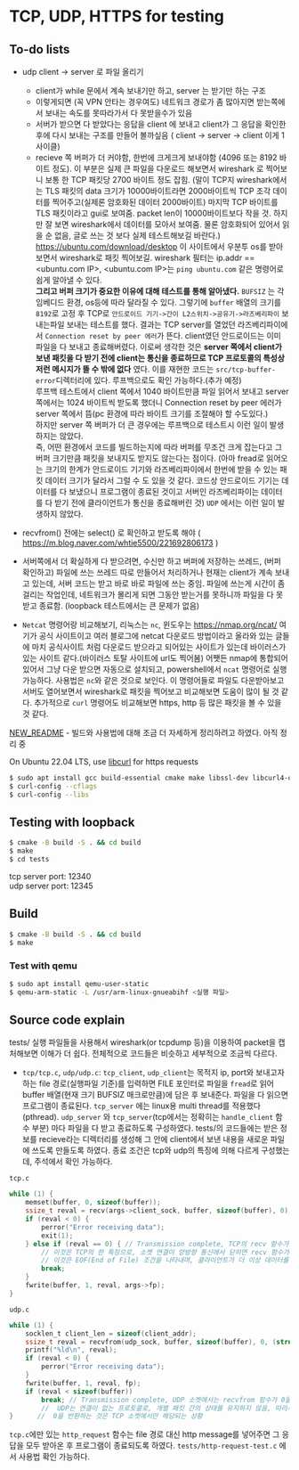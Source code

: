 # TCP, UDP, HTTPS for testing

## To-do lists
- udp client -> server 로 파일 올리기
    - client가 while 문에서 계속 보내기만 하고, server 는 받기만 하는 구조
    - 이렇게되면 (꼭 VPN 안타는 경우여도) 네트워크 경로가 좀 많아지면 받는쪽에서 보내는 속도를 못따라가서 다 못받을수가 있음
    - 서버가 받으면 다 받았다는 응답을 client 에 보내고 client가 그 응답을 확인한 후에 다시 보내는 구조를 만들어 볼까싶음 ( client -> server -> client 이게 1사이클)
    - recieve 쪽 버퍼가 더 커야함, 한번에 크게크게 보내야함 (4096 또는 8192 바이트 정도). 이 부분은 실제 큰 파일을 다운로드 해보면서 wireshark 로 찍어보니 보통 한 TCP 패킷당 2700 바이트 정도 잡힘. (말이 TCP지 wireshark에서는 TLS 패킷의 data 크기가 10000바이트라면 2000바이트씩 TCP 조각 데이터를 찍어주고(실제론 암호화된 데이터 2000바이트) 마지막 TCP 바이트를 TLS 패킷이라고 gui로 보여줌. packet len이 10000바이트보다 작을 것. 하지만 잘 보면 wireshark에서 데이터를 모아서 보여줌. 물론 암호화되어 있어서 읽을 순 없음, 글로 쓰는 것 보다 실제 테스트해보길 바란다.) https://ubuntu.com/download/desktop 이 사이트에서 우분투 os를 받아보면서 wireshark로 패킷 찍어보길. wireshark 필터는 ip.addr == <ubuntu.com IP>, <ubuntu.com IP>는 `ping ubuntu.com` 같은 명령어로 쉽게 알아낼 수 있다. \
    **그리고 버퍼 크기가 중요한 이유에 대해 테스트를 통해 알아냈다.** `BUFSIZ` 는 각 임베디드 환경, os등에 따라 달라질 수 있다. 그렇기에 `buffer` 배열의 크기를 `8192`로 고정 후 TCP로 `안드로이드 기기->간이 L2스위치->공유기->라즈베리파이` 보내는파일 보내는 테스트를 했다. 결과는 TCP server를 열었던 라즈베리파이에서 `Connection reset by peer 에러`가 뜬다. client였던 안드로이드는 이미 파일을 다 보내고 종료해버렸다. 이로써 생각한 것은 **server 쪽에서 client가 보낸 패킷을 다 받기 전에 client는 통신을 종료하므로 TCP 프로토콜의 특성상 저런 메시지가 뜰 수 밖에 없다** 였다. 이를 재현한 코드는 `src/tcp-buffer-error`디렉터리에 있다. 루프백으로도 확인 가능하다.(추가 예정)\
    루프백 테스트에서 client 쪽에서 1040 바이트만큼 파일 읽어서 보내고 server 쪽에서는 1024 바이트씩 받도록 했더니 Connection reset by peer 에러가 server 쪽에서 뜸(pc 환경에 따라 바이트 크기를 조절해야 할 수도있다.)\
    하지만 server 쪽 버퍼가 더 큰 경우에는 루프백으로 테스트시 이런 일이 발생하지는 않았다.\
    즉, 어떤 환경에서 코드를 빌드하는지에 따라 버퍼를 무조건 크게 잡는다고 그 버퍼 크기만큼 패킷을 보내지도 받지도 않는다는 점이다. (아마 fread로 읽어오는 크기의 한계가 안드로이드 기기와 라즈베리파이에서 한번에 받을 수 있는 패킷 데이터 크기가 달라서 그럴 수 도 있을 것 같다. 코드상 안드로이드 기기는 데이터를 다 보냈으니 프로그램이 종료된 것이고 서버인 라즈베리파이는 데이터를 다 받기 전에 클라이언트가 통신을 종료해버린 것) `UDP` 에서는 이런 일이 발생하지 않았다.


- recvfrom() 전에는 select() 로 확인하고 받도록 해야 ( https://m.blog.naver.com/whtie5500/221692806173 )
- 서버쪽에서 더 확실하게 다 받으려면, 수신만 하고 버퍼에 저장하는 쓰레드, (버퍼 확인하고) 파일에 쓰는 쓰레드 따로 만들어서 처리하거나 현재는 client가 계속 보내고 있는데, 서버 코드는 받고 바로 바로 파일에 쓰는 중임. 파일에 쓰는게 시간이 좀 걸리는 작업인데, 네트워크가 몰리게 되면 그동안 받는거를 못하니까 파일을 다 못 받고 종료함. (loopback 테스트에서는 큰 문제가 없음)
- `Netcat` 명령어랑 비교해보기, 리눅스는 `nc`, 윈도우는 https://nmap.org/ncat/ 여기가 공식 사이트이고 여러 블로그에 netcat 다운로드 방법이라고 올라와 있는 글들에 마치 공식사이트 처럼 다운로드 받으라고 되어있는 사이트가 있는데 바이러스가 있는 사이트 같다.(바이러스 토탈 사이트에 url도 찍어봄) 어쨋든 nmap에 통합되어 있어서 그냥 다운 받으면 자동으로 설치되고, powershell에서 `ncat` 명령어로 실행 가능하다. 사용법은 `nc`와 같은 것으로 보인다. 이 명령어들로 파일도 다운받아보고 서버도 열어보면서 wireshark로 패킷을 찍어보고 비교해보면 도움이 많이 될 것 같다. 추가적으로 `curl` 명령어도 비교해보면 https, http 등 많은 패킷을 볼 수 있을 것 같다.

[NEW_README](NEW_README.md) - 빌드와 사용법에 대해 조금 더 자세하게 정리하려고 하였다. 아직 정리 중

On Ubuntu 22.04 LTS, use [libcurl](https://curl.se/libcurl/) for https requests
```bash
$ sudo apt install gcc build-essential cmake make libssl-dev libcurl4-openssl-dev gcc-arm-linux-gnueabihf
$ curl-config --cflags
$ curl-config --libs
```

## Testing with loopback

```bash
$ cmake -B build -S . && cd build
$ make
$ cd tests
```
tcp server port: 12340\
udp server port: 12345

## Build

```bash
$ cmake -B build -S . && cd build
$ make
```

### Test with qemu
```bash
$ sudo apt install qemu-user-static
$ qemu-arm-static -L /usr/arm-linux-gnueabihf <실행 파일>
```

## Source code explain
tests/ 실행 파일들을 사용해서 wireshark(or tcpdump 등)을 이용하여 packet을 캡처해보면 이해가 더 쉽다.
전체적으로 코드들은 비슷하고 세부적으로 조금씩 다르다.

- `tcp/tcp.c`, `udp/udp.c`: `tcp_client`, `udp_client`는 목적지 ip, port와 보내고자 하는 file 경로(실행파일 기준)를 입력하면 FILE 포인터로 파일을 `fread`로 읽어 buffer 배열(현재 크기 BUFSIZ 매크로만큼)에 담은 후 보내준다. 파일을 다 읽으면 프로그램이 종료된다. `tcp_server` 에는 linux용 multi thread를 적용했다(pthread). `udp_server` 와 `tcp_server`(tcp에서는 정확히는 `handle_client` 함수 부분) 마다 파일을 다 받고 종료하도록 구성하였다. tests/의 코드들에는 받은 정보를 recieve라는 디렉터리를 생성해 그 안에 client에서 보낸 내용을 새로운 파일에 쓰도록 만들도록 하였다. 종료 조건은 tcp와 udp의 특징에 의해 다르게 구성했는데, 주석에서 확인 가능하다.

`tcp.c`
```c
while (1) {
    memset(buffer, 0, sizeof(buffer));
    ssize_t reval = recv(args->client_sock, buffer, sizeof(buffer), 0);
    if (reval < 0) {
        perror("Error receiving data");
        exit(1);
    } else if (reval == 0) { // Transmission complete, TCP의 recv 함수가 0을 반환하는 경우는 일반적으로 송신자가 연결을 닫은 경우입니다.
        // 이것은 TCP의 한 특징으로, 소켓 연결이 양방향 통신에서 닫히면 recv 함수가 0을 반환합니다.
        // 이것은 EOF(End of File) 조건을 나타내며, 클라이언트가 더 이상 데이터를 전송하지 않고 연결을 종료했음을 의미합니다.
        break;
    }
    fwrite(buffer, 1, reval, args->fp);
}

```
`udp.c`
```c
while (1) {
    socklen_t client_len = sizeof(client_addr);
    ssize_t reval = recvfrom(udp_sock, buffer, sizeof(buffer), 0, (struct sockaddr *)&client_addr, &client_len);
    printf("%ld\n", reval);
    if (reval < 0) {
        perror("Error receiving data");
    }
    fwrite(buffer, 1, reval, fp);
    if (reval < sizeof(buffer))
        break; // Transmission complete, UDP 소켓에서는 recvfrom 함수가 0을 반환하는 경우는 없다.
        //  UDP는 연결이 없는 프로토콜로, 개별 패킷 간의 상태를 유지하지 않음, 따라서 recvfrom 함수는 항상 적어도 하나의 바이트를 수신하거나, 에러가 발생할 때 -1을 반환
}      //  0을 반환하는 것은 TCP 소켓에서만 해당되는 상황
```
`tcp.c`에만 있는 `http_request` 함수는 file 경로 대신 http message를 넣어주면 그 응답을 모두 받아온 후 프로그램이 종료되도록 하였다. `tests/http-request-test.c` 에서 사용법 확인 가능하다.
